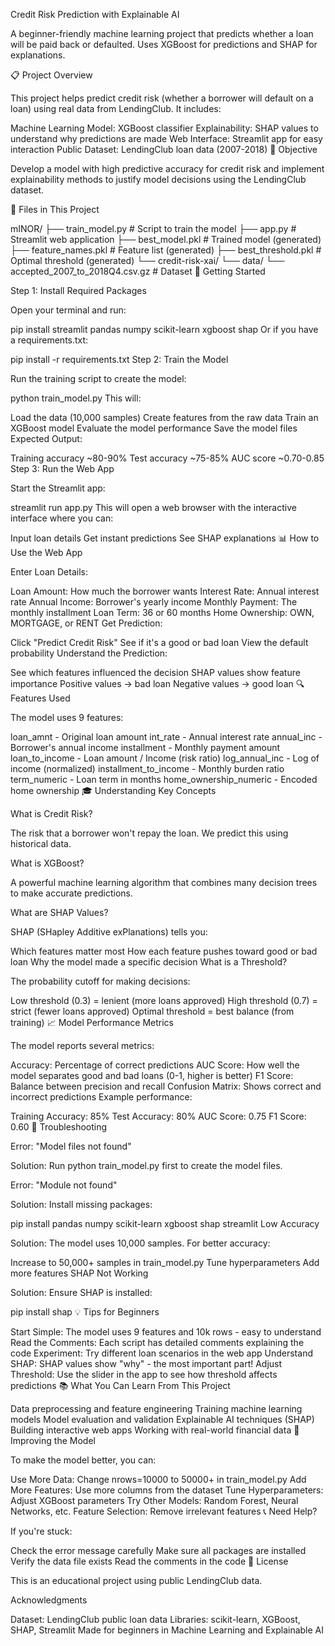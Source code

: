 Credit Risk Prediction with Explainable AI

A beginner-friendly machine learning project that predicts whether a loan will be paid back or defaulted. Uses XGBoost for predictions and SHAP for explanations.

📋 Project Overview

This project helps predict credit risk (whether a borrower will default on a loan) using real data from LendingClub. It includes:

Machine Learning Model: XGBoost classifier
Explainability: SHAP values to understand why predictions are made
Web Interface: Streamlit app for easy interaction
Public Dataset: LendingClub loan data (2007-2018)
🎯 Objective

Develop a model with high predictive accuracy for credit risk and implement explainability methods to justify model decisions using the LendingClub dataset.

📁 Files in This Project

mINOR/
├── train_model.py          # Script to train the model
├── app.py                  # Streamlit web application
├── best_model.pkl          # Trained model (generated)
├── feature_names.pkl       # Feature list (generated)
├── best_threshold.pkl      # Optimal threshold (generated)
└── credit-risk-xai/
    └── data/
        └── accepted_2007_to_2018Q4.csv.gz  # Dataset
🚀 Getting Started

Step 1: Install Required Packages

Open your terminal and run:

pip install streamlit pandas numpy scikit-learn xgboost shap
Or if you have a requirements.txt:

pip install -r requirements.txt
Step 2: Train the Model

Run the training script to create the model:

python train_model.py
This will:

Load the data (10,000 samples)
Create features from the raw data
Train an XGBoost model
Evaluate the model performance
Save the model files
Expected Output:

Training accuracy ~80-90%
Test accuracy ~75-85%
AUC score ~0.70-0.85
Step 3: Run the Web App

Start the Streamlit app:

streamlit run app.py
This will open a web browser with the interactive interface where you can:

Input loan details
Get instant predictions
See SHAP explanations
📊 How to Use the Web App

Enter Loan Details:

Loan Amount: How much the borrower wants
Interest Rate: Annual interest rate
Annual Income: Borrower's yearly income
Monthly Payment: The monthly installment
Loan Term: 36 or 60 months
Home Ownership: OWN, MORTGAGE, or RENT
Get Prediction:

Click "Predict Credit Risk"
See if it's a good or bad loan
View the default probability
Understand the Prediction:

See which features influenced the decision
SHAP values show feature importance
Positive values → bad loan
Negative values → good loan
🔍 Features Used

The model uses 9 features:

loan_amnt - Original loan amount
int_rate - Annual interest rate
annual_inc - Borrower's annual income
installment - Monthly payment amount
loan_to_income - Loan amount / Income (risk ratio)
log_annual_inc - Log of income (normalized)
installment_to_income - Monthly burden ratio
term_numeric - Loan term in months
home_ownership_numeric - Encoded home ownership
🎓 Understanding Key Concepts

What is Credit Risk?

The risk that a borrower won't repay the loan. We predict this using historical data.

What is XGBoost?

A powerful machine learning algorithm that combines many decision trees to make accurate predictions.

What are SHAP Values?

SHAP (SHapley Additive exPlanations) tells you:

Which features matter most
How each feature pushes toward good or bad loan
Why the model made a specific decision
What is a Threshold?

The probability cutoff for making decisions:

Low threshold (0.3) = lenient (more loans approved)
High threshold (0.7) = strict (fewer loans approved)
Optimal threshold = best balance (from training)
📈 Model Performance Metrics

The model reports several metrics:

Accuracy: Percentage of correct predictions
AUC Score: How well the model separates good and bad loans (0-1, higher is better)
F1 Score: Balance between precision and recall
Confusion Matrix: Shows correct and incorrect predictions
Example performance:

Training Accuracy: 85%
Test Accuracy:     80%
AUC Score:         0.75
F1 Score:          0.60
🐛 Troubleshooting

Error: "Model files not found"

Solution: Run python train_model.py first to create the model files.

Error: "Module not found"

Solution: Install missing packages:

pip install pandas numpy scikit-learn xgboost shap streamlit
Low Accuracy

Solution: The model uses 10,000 samples. For better accuracy:

Increase to 50,000+ samples in train_model.py
Tune hyperparameters
Add more features
SHAP Not Working

Solution: Ensure SHAP is installed:

pip install shap
💡 Tips for Beginners

Start Simple: The model uses 9 features and 10k rows - easy to understand
Read the Comments: Each script has detailed comments explaining the code
Experiment: Try different loan scenarios in the web app
Understand SHAP: SHAP values show "why" - the most important part!
Adjust Threshold: Use the slider in the app to see how threshold affects predictions
📚 What You Can Learn From This Project

Data preprocessing and feature engineering
Training machine learning models
Model evaluation and validation
Explainable AI techniques (SHAP)
Building interactive web apps
Working with real-world financial data
🔄 Improving the Model

To make the model better, you can:

Use More Data: Change nrows=10000 to 50000+ in train_model.py
Add More Features: Use more columns from the dataset
Tune Hyperparameters: Adjust XGBoost parameters
Try Other Models: Random Forest, Neural Networks, etc.
Feature Selection: Remove irrelevant features
📞 Need Help?

If you're stuck:

Check the error message carefully
Make sure all packages are installed
Verify the data file exists
Read the comments in the code
📄 License

This is an educational project using public LendingClub data.

 Acknowledgments

Dataset: LendingClub public loan data
Libraries: scikit-learn, XGBoost, SHAP, Streamlit
Made for beginners in Machine Learning and Explainable AI 

